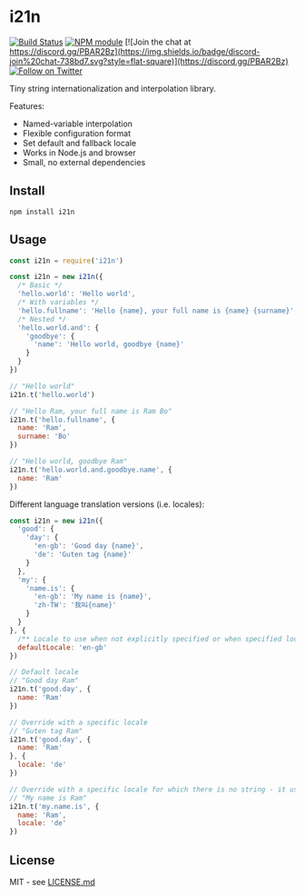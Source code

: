 # i21n

[![Build Status](https://secure.travis-ci.org/hiddentao/i21n.png?branch=master)](http://travis-ci.org/hiddentao/i21n)
[![NPM module](https://badge.fury.io/js/i21n.png)](https://badge.fury.io/js/i21n)
[![Join the chat at https://discord.gg/PBAR2Bz](https://img.shields.io/badge/discord-join%20chat-738bd7.svg?style=flat-square)](https://discord.gg/PBAR2Bz)
[![Follow on Twitter](https://img.shields.io/twitter/url/http/shields.io.svg?style=social&label=Follow&maxAge=2592000)](https://twitter.com/hiddentao)

Tiny string internationalization and interpolation library.

Features:
* Named-variable interpolation
* Flexible configuration format
* Set default and fallback locale
* Works in Node.js and browser
* Small, no external dependencies

## Install

```
npm install i21n
```

## Usage

```js
const i21n = require('i21n')

const i21n = new i21n({
  /* Basic */
  'hello.world': 'Hello world',
  /* With variables */
  'hello.fullname': 'Hello {name}, your full name is {name} {surname}',
  /* Nested */
  'hello.world.and': {
    'goodbye': {
      'name': 'Hello world, goodbye {name}'
    }
  }
})

// "Hello world"
i21n.t('hello.world')

// "Hello Ram, your full name is Ram Bo"
i21n.t('hello.fullname', {
  name: 'Ram',
  surname: 'Bo'
})

// "Hello world, goodbye Ram"
i21n.t('hello.world.and.goodbye.name', {
  name: 'Ram'
})
```

Different language translation versions (i.e. locales):

```js
const i21n = new i21n({
  'good': {
    'day': {
      'en-gb': 'Good day {name}',
      'de': 'Guten tag {name}'
    }
  },
  'my': {
    'name.is': {
      'en-gb': 'My name is {name}',
      'zh-TW': '我叫{name}'
    }
  }    
}, {
  /** Locale to use when not explicitly specified or when specified locale version not found */
  defaultLocale: 'en-gb'
})

// Default locale
// "Good day Ram"
i21n.t('good.day', {
  name: 'Ram'
})

// Override with a specific locale
// "Guten tag Ram"
i21n.t('good.day', {
  name: 'Ram'
}, {
  locale: 'de'
})

// Override with a specific locale for which there is no string - it uses the default locale instead!
// "My name is Ram"
i21n.t('my.name.is', {
  name: 'Ram',
  locale: 'de'
})
```

## License

MIT - see [LICENSE.md](LICENSE.md)
